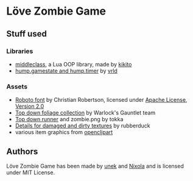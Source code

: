 # Löve Zombie Game
## Stuff used
### Libraries
- [middleclass](http://github.com/kikito/middleclass), a Lua OOP library, made by [kikito](http://github.com/kikito)
- [hump.gamestate and hump.timer](http://vrld.github.io/hump/) by [vrld](https://github.com/vrld)

### Assets
- [Roboto font](http://www.google.com/fonts/specimen/Roboto) by Christian Robertson, licensed under [Apache License, Version 2.0](http://www.apache.org/licenses/LICENSE-2.0.html)
- [Top down foliage collection](http://opengameart.org/content/top-down-foliage-collection) by Warlock's Gauntlet team
- [Top down runner](http://opengameart.org/content/top-down-runner) and zombie.png by tokka
- [Details for damaged and dirty textures](http://opengameart.org/content/details-for-damaged-and-dirty-textures) by rubberduck
- various item graphics from [openclipart](http://openclipart.org/collection/collection-detail/negaskun/2257)

## Authors
Löve Zombie Game has been made by [unek](http://github.com/unek) and [Nixola](http://github.com/Nixola) and is licensed under MIT License.